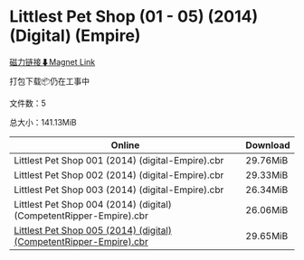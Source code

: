 # Littlest Pet Shop (01 - 05) (2014) (Digital) (Empire)

[磁力链接⬇Magnet Link](magnet:?xt=urn:btih:409fded46f77ae07d19923a9ccdcad80475f6717&dn=Littlest%20Pet%20Shop%20%2801%20-%2005%29%20%282014%29%20%28Digital%29%20%28Empire%29)

打包下载📦仍在工事中

文件数：5

总大小：141.13MiB

Online | Download
--- | ---
Littlest Pet Shop 001 (2014) (digital-Empire).cbr | 29.76MiB
Littlest Pet Shop 002 (2014) (digital-Empire).cbr | 29.33MiB
Littlest Pet Shop 003 (2014) (digital-Empire).cbr | 26.34MiB
Littlest Pet Shop 004 (2014) (digital) (CompetentRipper-Empire).cbr | 26.06MiB
[Littlest Pet Shop 005 (2014) (digital) (CompetentRipper-Empire).cbr](https://github.com/alicewish/markdown/blob/master/comic/Littlest-Pet-Shop-005-2014-digital-CompetentRipper-Empire-cbr.md) | 29.65MiB